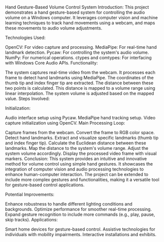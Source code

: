 Hand Gesture-Based Volume Control System
Introduction:
This project demonstrates a hand gesture-based system for controlling the audio volume on a Windows computer. It leverages computer vision and machine learning techniques to track hand movements using a webcam, and maps these movements to audio volume adjustments.

Technologies Used:

OpenCV: For video capture and processing.
MediaPipe: For real-time hand landmark detection.
Pycaw: For controlling the system's audio volume.
NumPy: For numerical operations.
ctypes and comtypes: For interfacing with Windows Core Audio APIs.
Functionality:

The system captures real-time video from the webcam.
It processes each frame to detect hand landmarks using MediaPipe.
The coordinates of the thumb tip and index finger tip are extracted.
The distance between these two points is calculated.
This distance is mapped to a volume range using linear interpolation.
The system volume is adjusted based on the mapped value.
Steps Involved:

Initialization:

Audio interface setup using Pycaw.
MediaPipe hand tracking setup.
Video capture initialization using OpenCV.
Main Processing Loop:

Capture frames from the webcam.
Convert the frame to RGB color space.
Detect hand landmarks.
Extract and visualize specific landmarks (thumb tip and index finger tip).
Calculate the Euclidean distance between these landmarks.
Map the distance to the system's volume range.
Adjust the system volume accordingly.
Display the processed video frame with visual markers.
Conclusion:
This system provides an intuitive and innovative method for volume control using simple hand gestures. It showcases the integration of computer vision and audio processing technologies to enhance human-computer interaction. The project can be extended to include more complex gestures and functionalities, making it a versatile tool for gesture-based control applications.

Potential Improvements:

Enhance robustness to handle different lighting conditions and backgrounds.
Optimize performance for smoother real-time processing.
Expand gesture recognition to include more commands (e.g., play, pause, skip tracks).
Applications:

Smart home devices for gesture-based control.
Assistive technologies for individuals with mobility impairments.
Interactive installations and exhibits.

